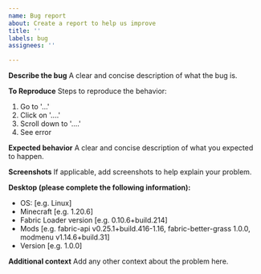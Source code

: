 ```yaml
---
name: Bug report
about: Create a report to help us improve
title: ''
labels: bug
assignees: ''

---
```


**Describe the bug**
A clear and concise description of what the bug is.

**To Reproduce**
Steps to reproduce the behavior:
1. Go to '...'
2. Click on '....'
3. Scroll down to '....'
4. See error

**Expected behavior**
A clear and concise description of what you expected to happen.

**Screenshots**
If applicable, add screenshots to help explain your problem.

**Desktop (please complete the following information):**
 - OS: [e.g. Linux]
 - Minecraft [e.g. 1.20.6]
 - Fabric Loader version [e.g. 0.10.6+build.214]
 - Mods [e.g. fabric-api v0.25.1+build.416-1.16, fabric-better-grass 1.0.0, modmenu v1.14.6+build.31]
 - Version [e.g. 1.0.0]

**Additional context**
Add any other context about the problem here.
